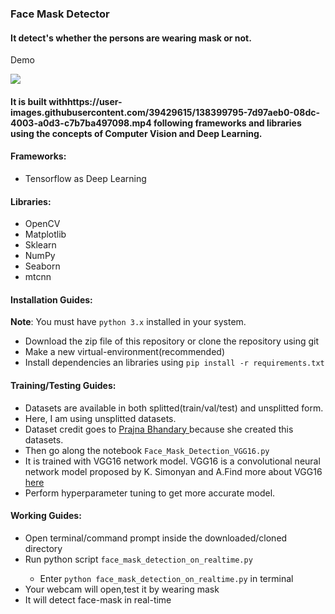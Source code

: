 ### Face Mask Detector
#### It detect's whether the persons are wearing mask or not.
Demo 

<img src="https://github.com/np-n/Face-Mask_Detection/blob/master/output/face-mask-detection.gif">

#### It is built withhttps://user-images.githubusercontent.com/39429615/138399795-7d97aeb0-08dc-4003-a0d3-c7b7ba497098.mp4 following frameworks and libraries using the concepts of Computer Vision and Deep Learning.

#### Frameworks:
<ul><li>Tensorflow as Deep Learning</li></ul>

#### Libraries:
<ul>
<li>OpenCV</li>
<li>Matplotlib</li>
<li>Sklearn</li>
<li>NumPy</li>
<li>Seaborn</li>
<li>mtcnn</li>
</ul>

#### Installation Guides:
**Note**: You must have `python 3.x` installed in your system.

* Download the zip file of this repository or clone the repository using git
* Make a new virtual-environment(recommended)
* Install dependencies an libraries using `pip install -r requirements.txt`

#### Training/Testing Guides:
* Datasets are available in both splitted(train/val/test) and unsplitted form.
* Here, I am using unsplitted datasets.
* Dataset credit goes to <a href="https://github.com/prajnasb/observations/tree/master/experiements/data">Prajna Bhandary </a>because she created this datasets.
* Then go along the notebook `Face_Mask_Detection_VGG16.py`
* It is trained with VGG16 network model. VGG16 is a convolutional neural network model proposed by K. Simonyan and A.Find more about VGG16 <a href="https://neurohive.io/en/popular-networks/vgg16/">here</a>
* Perform hyperparameter tuning to get more accurate model.

#### Working Guides:
- Open terminal/command prompt inside the downloaded/cloned directory</li>
- Run python script `face_mask_detection_on_realtime.py`</li>
    - Enter `python face_mask_detection_on_realtime.py` in terminal
- Your webcam will open,test it by wearing mask</li>
- It will detect face-mask in real-time</li>

